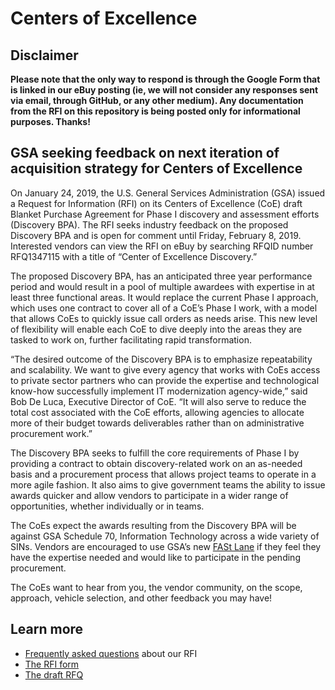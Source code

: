 # Centers of Excellence

## Disclaimer

**Please note that the only way to respond is through the Google Form that is linked in our eBuy posting (ie, we will not consider any responses sent via email, through GitHub, or any other medium). Any documentation from the RFI on this repository is being posted only for informational purposes. Thanks!**

## GSA seeking feedback on next iteration of acquisition strategy for Centers of Excellence

On January 24, 2019, the U.S. General Services Administration (GSA) issued a Request for Information (RFI) on its Centers of Excellence (CoE) draft Blanket Purchase Agreement for Phase I discovery and assessment efforts (Discovery BPA). The RFI seeks industry feedback on the proposed Discovery BPA and is open for comment until Friday, February 8, 2019. Interested vendors can view the RFI on eBuy by searching RFQID number RFQ1347115 with a title of “Center of Excellence Discovery.”

The proposed Discovery BPA, has an anticipated three year performance period and would result in a pool of multiple awardees with expertise in at least three functional areas. It would replace the current Phase I approach, which uses one contract to cover all of a CoE’s Phase I work, with a model that allows CoEs to quickly issue call orders as needs arise. This new level of flexibility will enable each CoE to dive deeply into the areas they are tasked to work on, further facilitating rapid transformation.

“The desired outcome of the Discovery BPA is to emphasize repeatability and scalability. We want to give every agency that works with CoEs access to private sector partners who can provide the expertise and technological know-how successfully implement IT modernization agency-wide,” said Bob De Luca, Executive Director of CoE. “It will also serve to reduce the total cost associated with the CoE efforts, allowing agencies to allocate more of their budget towards deliverables rather than on administrative procurement work.”

The Discovery BPA seeks to fulfill the core requirements of Phase I by providing a contract to obtain discovery-related work on an as-needed basis and a procurement process that allows project teams to operate in a more agile fashion. It also aims to give government teams the ability to issue awards quicker and allow vendors to participate in a wider range of opportunities, whether individually or in teams.

The CoEs expect the awards resulting from the Discovery BPA will be against GSA Schedule 70, Information Technology across a wide variety of SINs. Vendors are encouraged to use GSA’s new [FASt Lane](https://www.gsa.gov/technology/technology-purchasing-programs/it-schedule-70/sell-through-it-schedule-70/making-it-easier-fast-lane) if they feel they have the expertise needed and would like to participate in the pending procurement.

The CoEs want to hear from you, the vendor community, on the scope, approach, vehicle selection, and other feedback you may have!

## Learn more

* [Frequently asked questions](FAQ.md) about our RFI
* [The RFI form](RFI.pdf)
* [The draft RFQ](Draft-RFQ.pdf)
